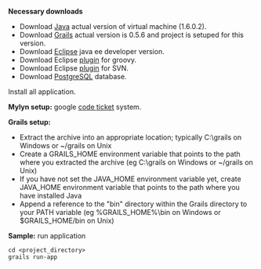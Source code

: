 **Necessary downloads**

  * Download [Java](http://java.sun.com/javase/downloads/index.jsp) actual version of virtual machine (1.6.0.2).
  * Download [Grails](http://grails.codehaus.org/Download) actual version is 0.5.6 and project is setuped for this version.
  * Download [Eclipse](http://www.eclipse.org/downloads/) java ee developer version.
  * Download Eclipse [plugin](http://groovy.codehaus.org/Eclipse+Plugin) for groovy.
  * Download Eclipse [plugin](http://subclipse.tigris.org/) for SVN.
  * Download [PostgreSQL](http://www.postgresql.org/) database.

Install all application.

**Mylyn setup:** google [code ticket](http://www.jroller.com/alexRuiz/entry/using_mylyn_with_google_code) system.

**Grails setup:**
  * Extract the archive into an appropriate location; typically C:\grails on Windows or ~/grails on Unix
  * Create a GRAILS\_HOME environment variable that points to the path where you extracted the archive (eg C:\grails on Windows or ~/grails on Unix)
  * If you have not set the JAVA\_HOME environment variable yet, create JAVA\_HOME environment variable that points to the path where you have installed Java
  * Append a reference to the "bin" directory within the Grails directory to your PATH variable (eg %GRAILS\_HOME%\bin on Windows or $GRAILS\_HOME/bin on Unix)

**Sample:** run application
```
cd <project_directory>
grails run-app
```
